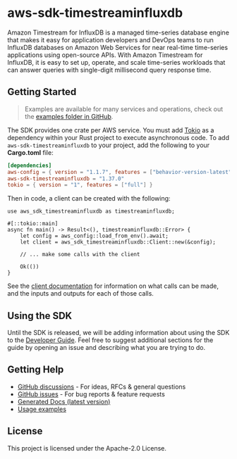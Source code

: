 # aws-sdk-timestreaminfluxdb

Amazon Timestream for InfluxDB is a managed time-series database engine that makes it easy for application developers and DevOps teams to run InfluxDB databases on Amazon Web Services for near real-time time-series applications using open-source APIs. With Amazon Timestream for InfluxDB, it is easy to set up, operate, and scale time-series workloads that can answer queries with single-digit millisecond query response time.

## Getting Started

> Examples are available for many services and operations, check out the
> [examples folder in GitHub](https://github.com/awslabs/aws-sdk-rust/tree/main/examples).

The SDK provides one crate per AWS service. You must add [Tokio](https://crates.io/crates/tokio)
as a dependency within your Rust project to execute asynchronous code. To add `aws-sdk-timestreaminfluxdb` to
your project, add the following to your **Cargo.toml** file:

```toml
[dependencies]
aws-config = { version = "1.1.7", features = ["behavior-version-latest"] }
aws-sdk-timestreaminfluxdb = "1.37.0"
tokio = { version = "1", features = ["full"] }
```

Then in code, a client can be created with the following:

```rust,no_run
use aws_sdk_timestreaminfluxdb as timestreaminfluxdb;

#[::tokio::main]
async fn main() -> Result<(), timestreaminfluxdb::Error> {
    let config = aws_config::load_from_env().await;
    let client = aws_sdk_timestreaminfluxdb::Client::new(&config);

    // ... make some calls with the client

    Ok(())
}
```

See the [client documentation](https://docs.rs/aws-sdk-timestreaminfluxdb/latest/aws_sdk_timestreaminfluxdb/client/struct.Client.html)
for information on what calls can be made, and the inputs and outputs for each of those calls.

## Using the SDK

Until the SDK is released, we will be adding information about using the SDK to the
[Developer Guide](https://docs.aws.amazon.com/sdk-for-rust/latest/dg/welcome.html). Feel free to suggest
additional sections for the guide by opening an issue and describing what you are trying to do.

## Getting Help

* [GitHub discussions](https://github.com/awslabs/aws-sdk-rust/discussions) - For ideas, RFCs & general questions
* [GitHub issues](https://github.com/awslabs/aws-sdk-rust/issues/new/choose) - For bug reports & feature requests
* [Generated Docs (latest version)](https://awslabs.github.io/aws-sdk-rust/)
* [Usage examples](https://github.com/awslabs/aws-sdk-rust/tree/main/examples)

## License

This project is licensed under the Apache-2.0 License.

